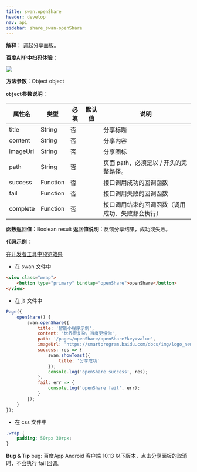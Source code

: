 ```yaml
---
title: swan.openShare
header: develop
nav: api
sidebar: share_swan-openShare
---
```

 
 
**解释**： 调起分享面板。

**百度APP中扫码体验：**

<img src="https://b.bdstatic.com/miniapp/assets/images/doc_demo/openShare.png"  class="demo-qrcode-image" />


**方法参数**：Object object

**`object`参数说明**：

|属性名 |类型  |必填 | 默认值 |说明|
|---- | ---- | ---- | ----|----|
|title |String  |  否  | | 分享标题|
|content |String  |  否 || 分享内容|
|imageUrl |String  |  否  | | 分享图标|
|path |String  |  否  | | 页面 path，必须是以 / 开头的完整路径。|
|success |Function  |  否  | | 接口调用成功的回调函数|
|fail   | Function  |  否  | | 接口调用失败的回调函数|
|complete  |  Function  |  否 | |  接口调用结束的回调函数（调用成功、失败都会执行）|


**函数返回值**：Boolean result
**返回值说明**：反馈分享结果，成功或失败。

**代码示例**：

<a href="swanide://fragment/bf6d9c5218c3c9a0dc83bab7b1bca04d1559044591619" title="在开发者工具中预览效果" target="_self">在开发者工具中预览效果</a>

* 在 swan 文件中

```html
<view class="wrap">
    <button type="primary" bindtap="openShare">openShare</button>
</view>
```

* 在 js 文件中

```js
Page({
    openShare() {
        swan.openShare({
            title: '智能小程序示例',
            content: '世界很复杂，百度更懂你',
            path: '/pages/openShare/openShare?key=value',
            imageUrl: 'https://smartprogram.baidu.com/docs/img/logo_new.png',
            success: res => {
                swan.showToast({
                    title: '分享成功'
                });
                console.log('openShare success', res);
            },
            fail: err => {
                console.log('openShare fail', err);
            }
        });
    }
});
```
* 在 css 文件中

```css
.wrap {
    padding: 50rpx 30rpx;
}
```

**Bug & Tip**
bug: 百度App Android 客户端 10.13 以下版本，点击分享面板的取消时，不会执行 fail 回调。

